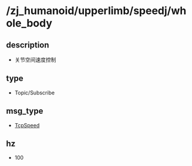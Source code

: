 # /zj_humanoid/upperlimb/speedj/whole_body

## description
- 关节空间速度控制

## type
- Topic/Subscribe

## msg_type
- [TcpSpeed](../../../../../zj_humanoid_types.md#TcpSpeed)

## hz
- 100

